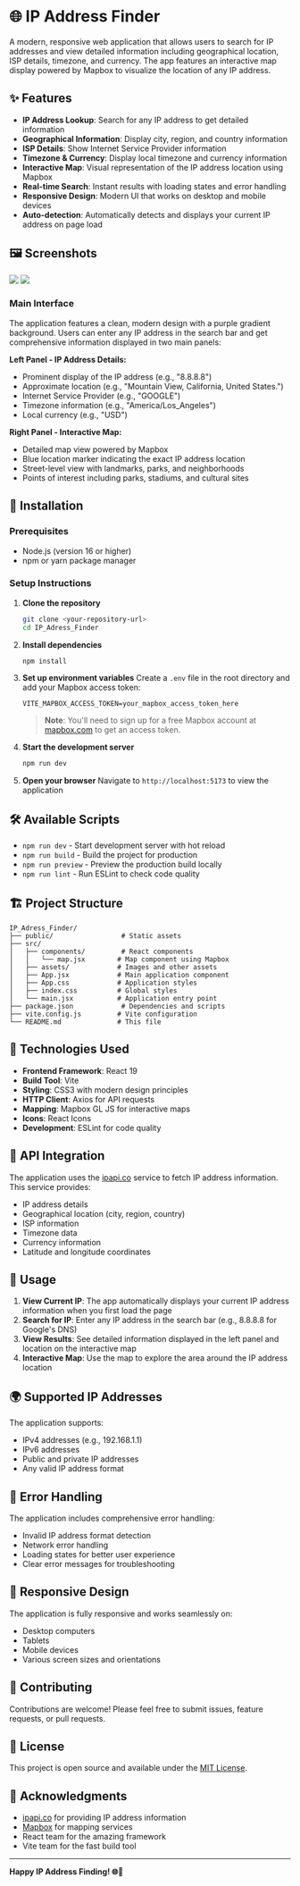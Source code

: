 # 🌐 IP Address Finder

A modern, responsive web application that allows users to search for IP addresses and view detailed information including geographical location, ISP details, timezone, and currency. The app features an interactive map display powered by Mapbox to visualize the location of any IP address.

## ✨ Features

- **IP Address Lookup**: Search for any IP address to get detailed information
- **Geographical Information**: Display city, region, and country information
- **ISP Details**: Show Internet Service Provider information
- **Timezone & Currency**: Display local timezone and currency information
- **Interactive Map**: Visual representation of the IP address location using Mapbox
- **Real-time Search**: Instant results with loading states and error handling
- **Responsive Design**: Modern UI that works on desktop and mobile devices
- **Auto-detection**: Automatically detects and displays your current IP address on page load

## 🖼️ Screenshots
<img src="./src/assets/screenshoot1.png">
<img src="./src/assets/screenshoot2.png">

### Main Interface
The application features a clean, modern design with a purple gradient background. Users can enter any IP address in the search bar and get comprehensive information displayed in two main panels:

**Left Panel - IP Address Details:**
- Prominent display of the IP address (e.g., "8.8.8.8")
- Approximate location (e.g., "Mountain View, California, United States.")
- Internet Service Provider (e.g., "GOOGLE")
- Timezone information (e.g., "America/Los_Angeles")
- Local currency (e.g., "USD")

**Right Panel - Interactive Map:**
- Detailed map view powered by Mapbox
- Blue location marker indicating the exact IP address location
- Street-level view with landmarks, parks, and neighborhoods
- Points of interest including parks, stadiums, and cultural sites

## 🚀 Installation

### Prerequisites
- Node.js (version 16 or higher)
- npm or yarn package manager

### Setup Instructions

1. **Clone the repository**
   ```bash
   git clone <your-repository-url>
   cd IP_Adress_Finder
   ```

2. **Install dependencies**
   ```bash
   npm install
   ```

3. **Set up environment variables**
   Create a `.env` file in the root directory and add your Mapbox access token:
   ```env
   VITE_MAPBOX_ACCESS_TOKEN=your_mapbox_access_token_here
   ```
   
   > **Note**: You'll need to sign up for a free Mapbox account at [mapbox.com](https://mapbox.com) to get an access token.

4. **Start the development server**
   ```bash
   npm run dev
   ```

5. **Open your browser**
   Navigate to `http://localhost:5173` to view the application

## 🛠️ Available Scripts

- `npm run dev` - Start development server with hot reload
- `npm run build` - Build the project for production
- `npm run preview` - Preview the production build locally
- `npm run lint` - Run ESLint to check code quality

## 🏗️ Project Structure

```
IP_Adress_Finder/
├── public/                 # Static assets
├── src/
│   ├── components/         # React components
│   │   └── map.jsx        # Map component using Mapbox
│   ├── assets/            # Images and other assets
│   ├── App.jsx            # Main application component
│   ├── App.css            # Application styles
│   ├── index.css          # Global styles
│   └── main.jsx           # Application entry point
├── package.json            # Dependencies and scripts
├── vite.config.js         # Vite configuration
└── README.md              # This file
```

## 🔧 Technologies Used

- **Frontend Framework**: React 19
- **Build Tool**: Vite
- **Styling**: CSS3 with modern design principles
- **HTTP Client**: Axios for API requests
- **Mapping**: Mapbox GL JS for interactive maps
- **Icons**: React Icons
- **Development**: ESLint for code quality

## 📡 API Integration

The application uses the [ipapi.co](https://ipapi.co) service to fetch IP address information. This service provides:
- IP address details
- Geographical location (city, region, country)
- ISP information
- Timezone data
- Currency information
- Latitude and longitude coordinates

## 🎯 Usage

1. **View Current IP**: The app automatically displays your current IP address information when you first load the page
2. **Search for IP**: Enter any IP address in the search bar (e.g., 8.8.8.8 for Google's DNS)
3. **View Results**: See detailed information displayed in the left panel and location on the interactive map
4. **Interactive Map**: Use the map to explore the area around the IP address location

## 🌍 Supported IP Addresses

The application supports:
- IPv4 addresses (e.g., 192.168.1.1)
- IPv6 addresses
- Public and private IP addresses
- Any valid IP address format

## 🚧 Error Handling

The application includes comprehensive error handling:
- Invalid IP address format detection
- Network error handling
- Loading states for better user experience
- Clear error messages for troubleshooting

## 📱 Responsive Design

The application is fully responsive and works seamlessly on:
- Desktop computers
- Tablets
- Mobile devices
- Various screen sizes and orientations

## 🤝 Contributing

Contributions are welcome! Please feel free to submit issues, feature requests, or pull requests.

## 📄 License

This project is open source and available under the [MIT License](LICENSE).

## 🙏 Acknowledgments

- [ipapi.co](https://ipapi.co) for providing IP address information
- [Mapbox](https://mapbox.com) for mapping services
- React team for the amazing framework
- Vite team for the fast build tool

---

**Happy IP Address Finding! 🌐📍**
